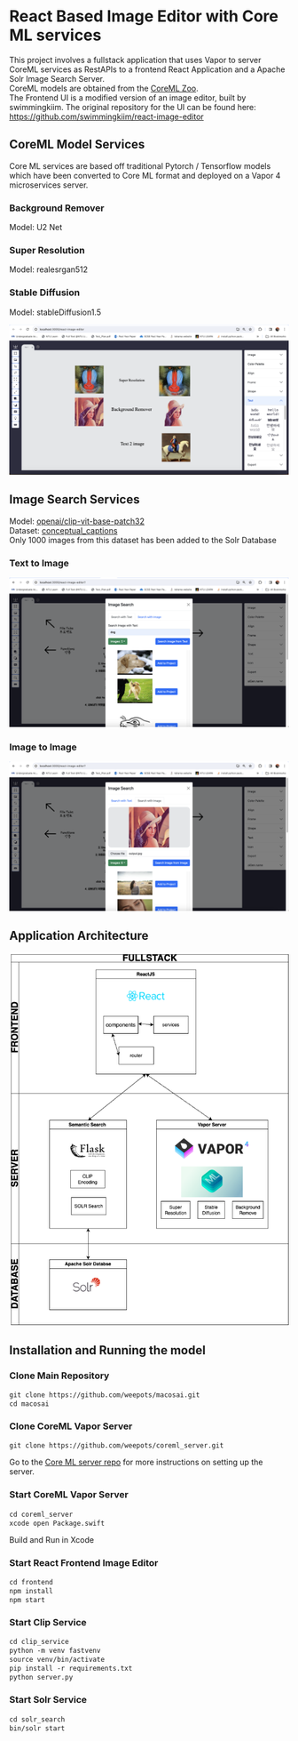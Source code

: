# React Based Image Editor with Core ML services

This project involves a fullstack application that uses Vapor to server CoreML services as RestAPIs to a frontend React Application and a Apache Solr Image Search Server.  
CoreML models are obtained from the [CoreML Zoo](https://github.com/john-rocky/CoreML-Models).  
The Frontend UI is a modified version of an image editor, built by swimmingkiim.
The original repository for the UI can be found here: https://github.com/swimmingkiim/react-image-editor

## CoreML Model Services

Core ML services are based off traditional Pytorch / Tensorflow models which have been converted to Core ML format and deployed on a Vapor 4 microservices server.

### Background Remover

Model: U2 Net

### Super Resolution

Model: realesrgan512

### Stable Diffusion

Model: stableDiffusion1.5

![plot](./readmeMedia/imageEditorSC.png)

## Image Search Services

Model: [openai/clip-vit-base-patch32](https://huggingface.co/openai/clip-vit-base-patch32)  
Dataset: [conceptual_captions](https://huggingface.co/datasets/conceptual_captions)  
Only 1000 images from this dataset has been added to the Solr Database

### Text to Image

![plot](./readmeMedia/textSearchSC.png)

### Image to Image

![plot](./readmeMedia/imageSearchSC.png)

## Application Architecture

![plot](./readmeMedia/architectureSC.png)

## Installation and Running the model

### Clone Main Repository

```
git clone https://github.com/weepots/macosai.git
cd macosai

```

### Clone CoreML Vapor Server

```
git clone https://github.com/weepots/coreml_server.git
```
Go to the [Core ML server repo](https://github.com/weepots/coreml_server) for more instructions on setting up the server.

### Start CoreML Vapor Server

```
cd coreml_server
xcode open Package.swift
```

Build and Run in Xcode

### Start React Frontend Image Editor

```
cd frontend
npm install
npm start

```

### Start Clip Service

```
cd clip_service
python -m venv fastvenv
source venv/bin/activate
pip install -r requirements.txt
python server.py
```

### Start Solr Service

```
cd solr_search
bin/solr start
```
